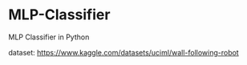 # MLP-Classifier
MLP Classifier in Python

dataset: https://www.kaggle.com/datasets/uciml/wall-following-robot
